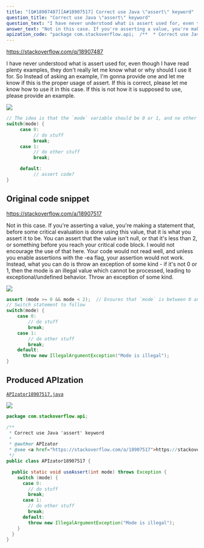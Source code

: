 ```yaml
---
title: "[Q#18907487][A#18907517] Correct use Java \"assert\" keyword"
question_title: "Correct use Java \"assert\" keyword"
question_text: "I have never understood what is assert used for, even though I have read plenty examples, they don't really let me know what or why should I use it for. So Instead of asking an example, I'm gonna provide one and let me know if this is the proper usage of assert. If this is correct, please let me know how to use it in this case. If this is not how it is supposed to use, please provide an example."
answer_text: "Not in this case. If you're asserting a value, you're making a statement that, before some critical evaluation is done using this value, that it is what you assert it to be.  You can assert that the value isn't null, or that it's less than 2, or something before you reach your critical code block. I would not encourage the use of that here.  Your code would not read well, and unless you enable assertions with the -ea flag, your assertion would not work. Instead, what you can do is throw an exception of some kind - if it's not 0 or 1, then the mode is an illegal value which cannot be processed, leading to exceptional/undefined behavior. Throw an exception of some kind."
apization_code: "package com.stackoverflow.api;  /**  * Correct use Java \"assert\" keyword  *  * @author APIzator  * @see <a href=\"https://stackoverflow.com/a/18907517\">https://stackoverflow.com/a/18907517</a>  */ public class APIzator18907517 {    public static void useAssert(int mode) throws Exception {     switch (mode) {       case 0:         // do stuff         break;       case 1:         // do other stuff         break;       default:         throw new IllegalArgumentException(\"Mode is illegal\");     }   } }"
---
```


https://stackoverflow.com/q/18907487

I have never understood what is assert used for, even though I have read plenty examples, they don&#x27;t really let me know what or why should I use it for.
So Instead of asking an example, I&#x27;m gonna provide one and let me know if this is the proper usage of assert.
If this is correct, please let me know how to use it in this case. If this is not how it is supposed to use, please provide an example.


<div class="code-logo"><img src="/stackoverflow.png" /></div>

```java
// The idea is that the `mode` variable should be 0 or 1, and no other number.
switch(mode) {
     case 0: 
          // do stuff
          break;
     case 1:
          // do other stuff
          break;

     default:
          // assert code?
}
```


## Original code snippet

https://stackoverflow.com/a/18907517

Not in this case.
If you&#x27;re asserting a value, you&#x27;re making a statement that, before some critical evaluation is done using this value, that it is what you assert it to be.  You can assert that the value isn&#x27;t null, or that it&#x27;s less than 2, or something before you reach your critical code block.
I would not encourage the use of that here.  Your code would not read well, and unless you enable assertions with the -ea flag, your assertion would not work.
Instead, what you can do is throw an exception of some kind - if it&#x27;s not 0 or 1, then the mode is an illegal value which cannot be processed, leading to exceptional/undefined behavior. Throw an exception of some kind.

<div class="code-logo"><img src="/stackoverflow.png" /></div>

```java
assert (mode >= 0 && mode < 2);  // Ensures that `mode` is between 0 and 1.
// Switch statement to follow
switch(mode) {
    case 0: 
        // do stuff
        break;
    case 1:
        // do other stuff
        break;
    default:
      throw new IllegalArgumentException("Mode is illegal");
}
```

## Produced APIzation

[`APIzator18907517.java`](https://github.com/pasqualesalza/apization-temp-data/raw/master/search/APIzator18907517.java)

<div class="code-logo"><img src="/apizator.png" /></div>

```java
package com.stackoverflow.api;

/**
 * Correct use Java "assert" keyword
 *
 * @author APIzator
 * @see <a href="https://stackoverflow.com/a/18907517">https://stackoverflow.com/a/18907517</a>
 */
public class APIzator18907517 {

  public static void useAssert(int mode) throws Exception {
    switch (mode) {
      case 0:
        // do stuff
        break;
      case 1:
        // do other stuff
        break;
      default:
        throw new IllegalArgumentException("Mode is illegal");
    }
  }
}

```